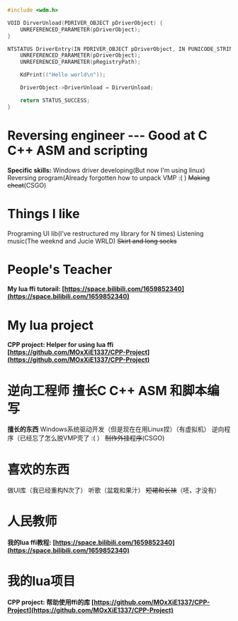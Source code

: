 ```C
#include <wdm.h>

VOID DirverUnload(PDRIVER_OBJECT pDriverObject) {
    UNREFERENCED_PARAMETER(pDriverObject);
}

NTSTATUS DriverEntry(IN PDRIVER_OBJECT pDriverObject, IN PUNICODE_STRING pRegistryPath) {
    UNREFERENCED_PARAMETER(pDriverObject);
    UNREFERENCED_PARAMETER(pRegistryPath);

    KdPrint(("Hello world\n"));

    DriverObject->DriverUnload = DirverUnload;

    return STATUS_SUCCESS;
}
```
# Reversing engineer --- Good at C C++ ASM and scripting
**Specific skills:**
Windows driver developing(But now I'm using linux)
Reversing program(Already forgotten how to unpack VMP :( )
~~Making cheat~~(CSGO)

# Things I like
Programing UI lib(I've restructured my library for N times)
Listening music(The weeknd and Jucie WRLD)
~~Skirt and long socks~~

# People's Teacher
**My lua ffi tutorail: [https://space.bilibili.com/1659852340](https://space.bilibili.com/1659852340)**

# My lua project
**CPP project: Helper for using lua ffi [https://github.com/MOxXiE1337/CPP-Project](https://github.com/MOxXiE1337/CPP-Project)**

# 逆向工程师 擅长C C++ ASM 和脚本编写
**擅长的东西**
Windows系统驱动开发（但是现在在用Linux捏）（有虚拟机）
逆向程序（已经忘了怎么脱VMP壳了 :( ）
~~制作外挂程序~~(CSGO)

# 喜欢的东西
做UI库（我已经重构N次了）
听歌（盆栽和果汁）
~~短裙和长袜~~（呸，才没有）

# 人民教师
**我的lua ffi教程: [https://space.bilibili.com/1659852340](https://space.bilibili.com/1659852340)**

# 我的lua项目
**CPP project: 帮助使用ffi的库 [https://github.com/MOxXiE1337/CPP-Project](https://github.com/MOxXiE1337/CPP-Project)**



